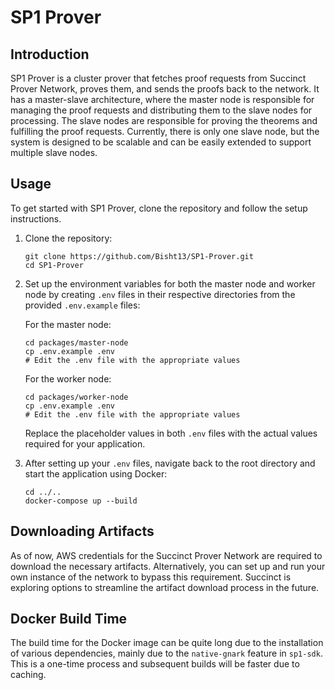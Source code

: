 # SP1 Prover

## Introduction
SP1 Prover is a cluster prover that fetches proof requests from Succinct Prover Network, proves them, and sends the proofs back to the network. It has a master-slave architecture, where the master node is responsible for managing the proof requests and distributing them to the slave nodes for processing. The slave nodes are responsible for proving the theorems and fulfilling the proof requests. Currently, there is only one slave node, but the system is designed to be scalable and can be easily extended to support multiple slave nodes.

## Usage
To get started with SP1 Prover, clone the repository and follow the setup instructions.

1. Clone the repository:
    ```
    git clone https://github.com/Bisht13/SP1-Prover.git
    cd SP1-Prover
    ```

2. Set up the environment variables for both the master node and worker node by creating `.env` files in their respective directories from the provided `.env.example` files:

    For the master node:
    ```
    cd packages/master-node
    cp .env.example .env
    # Edit the .env file with the appropriate values
    ```

    For the worker node:
    ```
    cd packages/worker-node
    cp .env.example .env
    # Edit the .env file with the appropriate values
    ```

    Replace the placeholder values in both `.env` files with the actual values required for your application.

3. After setting up your `.env` files, navigate back to the root directory and start the application using Docker:
    ```
    cd ../..
    docker-compose up --build
    ```

## Downloading Artifacts
As of now, AWS credentials for the Succinct Prover Network are required to download the necessary artifacts. Alternatively, you can set up and run your own instance of the network to bypass this requirement. Succinct is exploring options to streamline the artifact download process in the future.

## Docker Build Time
The build time for the Docker image can be quite long due to the installation of various dependencies, mainly due to the `native-gnark` feature in `sp1-sdk`. This is a one-time process and subsequent builds will be faster due to caching.

